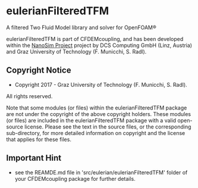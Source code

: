 eulerianFilteredTFM
==
A filtered Two Fluid Model library and solver for OpenFOAM®

eulerianFilteredTFM is part of CFDEMcoupling, and has been developed within the 
[NanoSim Project](http://sintef.no/NanoSim) project by DCS Computing GmbH (Linz, Austria) and 
Graz University of Technology (F. Municchi, S. Radl).

Copyright Notice
------------------

- Copyright 2017 - Graz University of Technology (F. Municchi, S. Radl).

All rights reserved.

Note that some modules (or files) within the eulerianFilteredTFM package are not under the copyright of the above copyright holders. These modules (or files) are included in the eulerianFilteredTFM package with a valid open-source license. Please see the text in the source files, or the corresponding sub-directory, for more detailed information on copyright and the license that applies for these files.

Important Hint
-----------------
- see the REAMDE.md file in 'src/eulerian/eulerianFilteredTFM' folder of your CFDEMcoupling package for further details.
